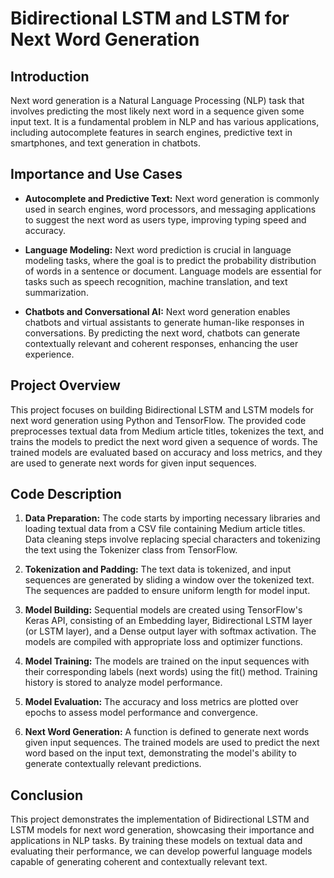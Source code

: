 # Bidirectional LSTM and LSTM for Next Word Generation

## Introduction

Next word generation is a Natural Language Processing (NLP) task that involves predicting the most likely next word in a sequence given some input text. It is a fundamental problem in NLP and has various applications, including autocomplete features in search engines, predictive text in smartphones, and text generation in chatbots.

## Importance and Use Cases

- **Autocomplete and Predictive Text:** Next word generation is commonly used in search engines, word processors, and messaging applications to suggest the next word as users type, improving typing speed and accuracy.

- **Language Modeling:** Next word prediction is crucial in language modeling tasks, where the goal is to predict the probability distribution of words in a sentence or document. Language models are essential for tasks such as speech recognition, machine translation, and text summarization.

- **Chatbots and Conversational AI:** Next word generation enables chatbots and virtual assistants to generate human-like responses in conversations. By predicting the next word, chatbots can generate contextually relevant and coherent responses, enhancing the user experience.

## Project Overview

This project focuses on building Bidirectional LSTM and LSTM models for next word generation using Python and TensorFlow. The provided code preprocesses textual data from Medium article titles, tokenizes the text, and trains the models to predict the next word given a sequence of words. The trained models are evaluated based on accuracy and loss metrics, and they are used to generate next words for given input sequences.

## Code Description

1. **Data Preparation:** The code starts by importing necessary libraries and loading textual data from a CSV file containing Medium article titles. Data cleaning steps involve replacing special characters and tokenizing the text using the Tokenizer class from TensorFlow.

2. **Tokenization and Padding:** The text data is tokenized, and input sequences are generated by sliding a window over the tokenized text. The sequences are padded to ensure uniform length for model input.

3. **Model Building:** Sequential models are created using TensorFlow's Keras API, consisting of an Embedding layer, Bidirectional LSTM layer (or LSTM layer), and a Dense output layer with softmax activation. The models are compiled with appropriate loss and optimizer functions.

4. **Model Training:** The models are trained on the input sequences with their corresponding labels (next words) using the fit() method. Training history is stored to analyze model performance.

5. **Model Evaluation:** The accuracy and loss metrics are plotted over epochs to assess model performance and convergence.

6. **Next Word Generation:** A function is defined to generate next words given input sequences. The trained models are used to predict the next word based on the input text, demonstrating the model's ability to generate contextually relevant predictions.

## Conclusion

This project demonstrates the implementation of Bidirectional LSTM and LSTM models for next word generation, showcasing their importance and applications in NLP tasks. By training these models on textual data and evaluating their performance, we can develop powerful language models capable of generating coherent and contextually relevant text.
